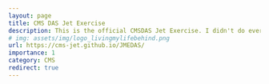 ```yaml
---
layout: page
title: CMS DAS Jet Exercise
description: This is the official CMSDAS Jet Exercise. I didn't do everything myself, but I update it to new tools like coffea and correctionlib in 2023.
# img: assets/img/logo_livingmylifebehind.png
url: https://cms-jet.github.io/JMEDAS/
importance: 1
category: CMS
redirect: true
---
```

